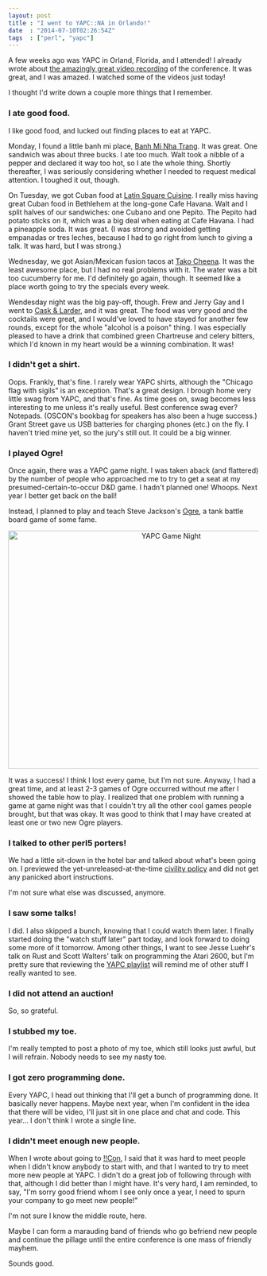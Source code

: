 ```yaml
---
layout: post
title : "I went to YAPC::NA in Orlando!"
date  : "2014-07-10T02:26:54Z"
tags  : ["perl", "yapc"]
---
```

A few weeks ago was YAPC in Orland, Florida, and I attended!  I already wrote
about [the amazingly great video
recording](http://rjbs.manxome.org/rubric/entry/2053) of the conference.  It
was great, and I was amazed.  I watched some of the videos just today!

I thought I'd write down a couple more things that I remember.

### I ate good food.

I like good food, and lucked out finding places to eat at YAPC.

Monday, I found a little banh mi place, [Banh Mi Nha
Trang](http://www.yelp.com/biz/banh-mi-nha-trang-orlando).  It was great.  One
sandwich was about three bucks.  I ate too much.  Walt took a nibble of a
pepper and declared it way too hot, so I ate the whole thing.  Shortly
thereafter, I was seriously considering whether I needed to request medical
attention.  I toughed it out, though.

On Tuesday, we got Cuban food at [Latin Square
Cuisine](http://www.yelp.com/biz/latin-square-cuisine-orlando).  I really miss
having great Cuban food in Bethlehem at the long-gone Cafe Havana.  Walt and I
split halves of our sandwiches: one Cubano and one Pepito.  The Pepito had
potato sticks on it, which was a big deal when eating at Cafe Havana.  I had a
pineapple soda.  It was great.  (I was strong and avoided getting empanadas or
tres leches, because I had to go right from lunch to giving a talk.  It was
hard, but I was strong.)

Wednesday, we got Asian/Mexican fusion tacos at [Tako
Cheena](http://www.yelp.com/biz/tako-cheena-orlando).  It was the least awesome
place, but I had no real problems with it.  The water was a bit too cucumberry
for me.  I'd definitely go again, though.  It seemed like a place worth going
to try the specials every week.

Wendesday night was the big pay-off, though.  Frew and Jerry Gay and I went to
[Cask & Larder](http://www.yelp.com/biz/cask-and-larder-winter-park), and it
was great.  The food was very good and the cocktails were great, and I would've
loved to have stayed for another few rounds, except for the whole "alcohol is a
poison" thing.  I was especially pleased to have a drink that combined green
Chartreuse and celery bitters, which I'd known in my heart would be a winning
combination.  It was!

### I didn't get a shirt.

Oops.  Frankly, that's fine.  I rarely wear YAPC shirts, although the "Chicago
flag with sigils" is an exception.  That's a great design.  I brough home very
little swag from YAPC, and that's fine.  As time goes on, swag becomes less
interesting to me unless it's really useful.  Best conference swag ever?
Notepads.  (OSCON's bookbag for speakers has also been a huge success.)  Grant
Street gave us USB batteries for charging phones (etc.) on the fly.  I haven't
tried mine yet, so the jury's still out.  It could be a big winner.

### I played Ogre!

Once again, there was a YAPC game night.  I was taken aback (and flattered) by
the number of people who approached me to try to get a seat at my
presumed-certain-to-occur D&D game.  I hadn't planned one!  Whoops.  Next year I better
get back on the ball!

Instead, I planned to play and teach Steve Jackson's
[Ogre](http://www.sjgames.com/ogre/), a tank battle board game of some fame.

<center><a href="https://www.flickr.com/photos/rjbs/14522435732" title="YAPC
Game Night by Ricardo SIGNES, on Flickr"><img
src="https://farm3.staticflickr.com/2913/14522435732_a1475937a8_z.jpg"
width="640" height="480" alt="YAPC Game Night"></a></center>

It was a success!  I think I lost every game, but I'm not sure.  Anyway, I had
a great time, and at least 2-3 games of Ogre occurred without me after I showed
the table how to play.  I realized that one problem with running a game at game
night was that I couldn't try all the other cool games people brought, but that
was okay.  It was good to think that I may have created at least one or two new
Ogre players.

### I talked to other perl5 porters!

We had a little sit-down in the hotel bar and talked about what's been going
on.  I previewed the yet-unreleased-at-the-time [civility
policy](http://markmail.org/message/jwojtqtkurw7byrr) and did not get any
panicked abort instructions.

I'm not sure what else was discussed, anymore.

### I saw some talks!

I did.  I also skipped a bunch, knowing that I could watch them later.  I
finally started doing the "watch stuff later" part today, and look forward to
doing some more of it tomorrow.  Among other things, I want to see Jesse
Luehr's talk on Rust and Scott Walters' talk on programming the Atari 2600, but
I'm pretty sure that reviewing the [YAPC
playlist](https://www.youtube.com/playlist?list=PLA9_Hq3zhoFy5jmj6_Fd2YMuOjsovaIh-)
will remind me of other stuff I really wanted to see.

### I did not attend an auction!

So, so grateful.

### I stubbed my toe.

I'm really tempted to post a photo of my toe, which still looks just awful, but
I will refrain.  Nobody needs to see my nasty toe.

### I got zero programming done.

Every YAPC, I head out thinking that I'll get a bunch of programming done.  It
basically never happens.  Maybe next year, when I'm confident in the idea that
there will be video, I'll just sit in one place and chat and code.  This
year… I don't think I wrote a single line.

### I didn't meet enough new people.

When I wrote about going to [!!Con](http://rjbs.manxome.org/rubric/entry/2049),
I said that it was hard to meet people when I didn't know anybody to start
with, and that I wanted to try to meet more new people at YAPC.  I didn't do a
great job of following through with that, although I did better than I might
have.  It's very hard, I am reminded, to say, "I'm sorry good friend whom I see
only once a year, I need to spurn your company to go meet new people!"

I'm not sure I know the middle route, here.

Maybe I can form a marauding band of friends who go befriend new people and
continue the pillage until the entire conference is one mass of friendly
mayhem.

Sounds good.

